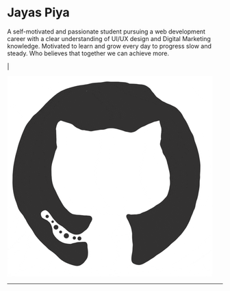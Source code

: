 # Jayas Piya

A self-motivated and passionate student pursuing a web development career with a clear understanding of UI/UX design and Digital Marketing knowledge. Motivated to learn and grow every day to progress slow and steady. Who believes that together we can achieve more.

|

![Github Logo](./assets/markdown/github.gif)

---
